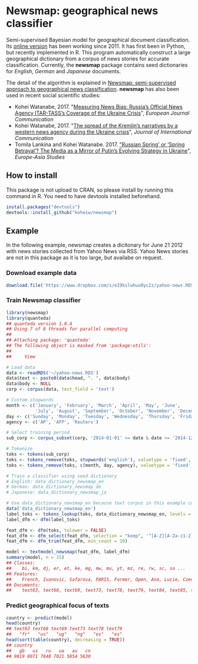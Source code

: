 
Newsmap: geographical news classifier
=====================================

Semi-supervised Bayesian model for geographical document classification. Its [online version](http://newsmap.koheiw.net) has been working since 2011. It has first been in Python, but recently implemented in R. This program automatically construct a large geographical dictionary from a corpus of news stories for accurate classification. Currently, the **newsmap** package contains seed dictionaries for *English*, *German* and *Japanese* documents.

The detail of the algorithm is explained in [Newsmap: semi-supervised approach to geographical news classification](http://www.tandfonline.com/eprint/dDeyUTBrhxBSSkHPn5uB/full). **newsmap** has also been used in recent social scientific studies:

-   Kohei Watanabe, 2017. "[Measuring News Bias: Russia’s Official News Agency ITAR-TASS’s Coverage of the Ukraine Crisis](http://journals.sagepub.com/eprint/TBc9miIc89njZvY3gyAt/full)", *European Journal Communication*
-   Kohei Watanabe, 2017. "[The spread of the Kremlin’s narratives by a western news agency during the Ukraine crisis](http://www.tandfonline.com/eprint/h2IHsz2YKce6uJeeCmcd/full)", *Journal of International Communication*
-   Tomila Lankina and Kohei Watanabe. 2017. ["Russian Spring’ or ‘Spring Betrayal’? The Media as a Mirror of Putin’s Evolving Strategy in Ukraine](http://www.tandfonline.com/eprint/tWik7KDfsZv8C2KeNkI5/full)", *Europe-Asia Studies*

How to install
--------------

This package is not upload to CRAN, so please install by running this command in R. You need to have devtools installed beforehand.

``` r
install.packages("devtools")
devtools::install_github("koheiw/newsmap")
```

Example
-------

In the following example, newsmap creates a dicitonary for June 21 2012 with news stories collected from Yahoo News via RSS. Yahoo News stories are not in this package as it is too large, but availabe on request.

### Download example data

``` r
download.file('https://www.dropbox.com/s/e19kslwhuu9yc2z/yahoo-news.RDS?dl=1', '~/yahoo-news.RDS')
```

### Train Newsmap classifier

``` r
library(newsmap)
library(quanteda)
## quanteda version 1.0.4
## Using 7 of 8 threads for parallel computing
## 
## Attaching package: 'quanteda'
## The following object is masked from 'package:utils':
## 
##     View

# Load data
data <- readRDS('~/yahoo-news.RDS')
data$text <- paste0(data$head, ". ", data$body)
data$body <- NULL
corp <- corpus(data, text_field = 'text')

# Custom stopwords
month <- c('January', 'February', 'March', 'April', 'May', 'June',
           'July', 'August', 'September', 'October', 'November', 'December')
day <- c('Sunday', 'Monday', 'Tuesday', 'Wednesday', 'Thursday', 'Friday', 'Saturday')
agency <- c('AP', 'AFP', 'Reuters')

# Select training period
sub_corp <- corpus_subset(corp, '2014-01-01' <= date & date <= '2014-12-31')

# Tokenize
toks <- tokens(sub_corp)
toks <- tokens_remove(toks, stopwords('english'), valuetype = 'fixed', padding = TRUE)
toks <- tokens_remove(toks, c(month, day, agency), valuetype = 'fixed', padding = TRUE)

# Train a classifier using seed dictionary
# English: data_dictionary_newsmap_en
# German: data_dictionary_newsmap_de
# Japanese: data_dictionary_newsmap_ja

# Use data_dictionary_newsmap_en because text corpus in this example contains English texts
data('data_dictionary_newsmap_en')
label_toks <- tokens_lookup(toks, data_dictionary_newsmap_en, levels = 3) # level 3 is countries
label_dfm <- dfm(label_toks)

feat_dfm <- dfm(toks, tolower = FALSE)
feat_dfm <- dfm_select(feat_dfm, selection = "keep", '^[A-Z][A-Za-z1-2]+', valuetype = 'regex', case_insensitive = FALSE) # include only proper nouns to model
feat_dfm <- dfm_trim(feat_dfm, min_count = 10)

model <- textmodel_newsmap(feat_dfm, label_dfm)
summary(model, n = 15)
## Classes:
##    bi, km, dj, er, et, ke, mg, mw, mu, yt, mz, re, rw, sc, so ...  
## Features:
##    French, Ivanovic, Safarova, PARIS, Former, Open, Ana, Lucie, Czech, Republic, Central, America, President, Barack, Obama ...  
## Documents:
##    text63, text68, text69, text73, text78, text79, text84, text85, text86, text92, text94, text103, text104, text106, text115 ...
```

### Predict geographical focus of texts

``` r
country <- predict(model)
head(country)
## text63 text68 text69 text73 text78 text79 
##   "fr"   "us"   "ug"   "ng"   "es"   "es"
head(sort(table(country), decreasing = TRUE))
## country
##   gb   us   ru   ua   au   cn 
## 9819 8071 7848 7021 5854 5630
```
